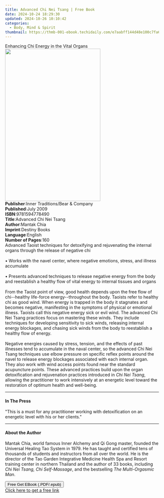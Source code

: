 ```yaml
---
title: Advanced Chi Nei Tsang | Free Book
date: 2024-10-24 18:29:30
updated: 2024-10-26 10:10:42
categories:
  - Body, Mind & Spirit
thumbnail: https://thmb-001-ebook.techidaily.com/e7aabff144d48e100c7fa689fc7dcbd606a25c22377034cca6dd940ae8d214de.jpg
---
```

<main id="book-container">
  <div class="flex flex-col">
    <div class="book-brief flex-1 py-6 px-4 sm:p-6 md:py-10 md:px-8">
      <!-- brief-->
      <div class="book-brief-main">
        Enhancing Chi Energy in the Vital Organs
      </div>
    </div>
    <div
      class="book-meta-info flex-1 grid gap-4 col-start-1 col-end-3 row-start-1 sm:mb-6 sm:grid-cols-4 lg:gap-6 lg:col-start-2 lg:row-end-6 lg:row-span-6 lg:mb-0"
    >
      <div
        class="book-meta-info-left place-content-center mt-4 p-4 text-sm leading-6 col-start-2 col-span-2 dark:text-slate-400"
      >
        <img
          class="w-full h-500 object-cover rounded-lg sm:h-255 sm:col-span-2 lg:col-span-full"
          src="https://img-001-ebook.techidaily.com/003f652f3ddefedf60a801e7def6e85edfbf142c5e55b2790fef207c9e604ff1.jpg"
          alt=""
          width="312"
          height="500"
        />
      </div>
      <div
        class="book-meta-info-right mt-2 col-start-1 row-start-2 col-span-3 self-center"
      >
        <!-- meta data  -->
        <div class="flex flex-col px-4 md:px-8">
          <div class="flex-1">
            <strong>Publisher</strong>:<span class="px-2"
              >Inner Traditions/Bear &amp; Company</span
            >
          </div>
          <div class="flex-1">
            <strong>Published</strong>:<span class="px-2">July 2009</span>
          </div>
          <div class="flex-1">
            <strong>ISBN</strong>:<span class="px-2">9781594778490</span>
          </div>
          <div class="flex-1">
            <strong>Title</strong>:<span class="px-2"
              >Advanced Chi Nei Tsang</span
            >
          </div>
          <div class="flex-1">
            <strong>Author</strong>:<span class="px-2">Mantak Chia</span>
          </div>
          <div class="flex-1">
            <strong>Imprint</strong>:<span class="px-2">Destiny Books</span>
          </div>
          <div class="flex-1">
            <strong>Language</strong>:<span class="px-2">English</span>
          </div>
          <div class="flex-1">
            <strong>Number of Pages</strong>:<span class="px-2">160</span>
          </div>
        </div>
      </div>
    </div>
    <div class="book-description flex-1 py-6 px-4 sm:p-6 md:py-10 md:px-8">
      <div class="book-description-main">
        <div accordion-content="" id="description">
          Advanced Taoist techniques for detoxifying and rejuvenating the
          internal organs through the release of negative chi <br />
          <br />• Works with the navel center, where negative emotions, stress,
          and illness accumulate <br />
          <br />• Presents advanced techniques to release negative energy from
          the body and reestablish a healthy flow of vital energy to internal
          tissues and organs <br />
          <br />From the Taoist point of view, good health depends upon the free
          flow of chi--healthy life-force energy--throughout the body. Taoists
          refer to healthy chi as good wind. When energy is trapped in the body
          it stagnates and becomes negative, manifesting in the symptoms of
          physical or emotional illness. Taoists call this negative energy sick
          or evil wind. The advanced Chi Nei Tsang practices focus on mastering
          these winds. They include techniques for developing sensitivity to
          sick winds, releasing internal energy blockages, and chasing sick
          winds from the body to reestablish a healthy flow of energy. <br />
          <br />Negative energies caused by stress, tension, and the effects of
          past illnesses tend to accumulate in the naval center, so the advanced
          Chi Nei Tsang techniques use elbow pressure on specific reflex points
          around the navel to release energy blockages associated with each
          internal organ. They also work with wind access points found near the
          standard acupuncture points. These advanced practices build upon the
          organ detoxification and rejuvenation practices introduced in
          <i>Chi Nei Tsang</i>, allowing the practitioner to work intensively at
          an energetic level toward the restoration of optimum health and
          well-being.
        </div>
        <div class="accordion-fader"></div>
      </div>
    </div>
    <div class="book-excerpts flex-1 py-6 px-4 sm:p-6 md:py-10 md:px-8">
      <!-- excerpts-->
      <div class="book-excerpts-main">
        <hr />
        <h4 class="placeholder placeholder-heading">
          <span>In The Press</span>
        </h4>
        <p>
          "This is a must for any practitioner working with detoxification on an
          energetic level with his or her clients."
        </p>
      </div>
    </div>
    <div class="book-about-author flex-1 py-6 px-4 sm:p-6 md:py-10 md:px-8">
      <!-- about author-->
      <div class="book-main-author-main">
        <hr />
        <h4 class="placeholder placeholder-heading">
          <span>About the Author</span>
        </h4>
        <p>
          Mantak Chia, world famous Inner Alchemy and Qi Gong master, founded
          the Universal Healing Tao System in 1979. He has taught and certified
          tens of thousands of students and instructors from all over the world.
          He is the director of the Tao Garden Integrative Medicine Health Spa
          and Resort training center in northern Thailand and the author of 33
          books, including <i>Chi Nei Tsang, Chi Self-Massage</i>, and the
          bestselling <i>The Multi-Orgasmic Man</i>.
        </p>
      </div>
    </div>
    <div class="book-free-get flex-1 py-6 px-4 sm:p-6 md:py-10 md:px-8">
      <button
        id="btn-free-get"
        class="bg-blue-500 hover:bg-blue-700 text-white font-bold py-2 px-4 rounded"
      >
        Free Get EBook (.PDF/.epub)
      </button>
      <div id="countdown-display" class="px-2 text-lg mt-2"></div>
      <a
        id="free-link"
        class="hidden bg-blue-500 hover:bg-blue-700 text-white font-bold py-2 px-4 rounded"
        href="https://www.ebooks.com/en-us/book/95782776/advanced-chi-nei-tsang/mantak-chia/"
        target="_blank"
        >Click here to get a free link</a
      >
    </div>
    <script>
      let countdownTime = 0;
      let countdownInterval = null;
      document
        .getElementById('btn-free-get')
        .addEventListener('click', startCountdown);
      function startCountdown() {
        countdownTime = new Date().getTime() + 60000 * 3;
        countdownInterval = setInterval(updateCountdown, 1000);
        document.getElementById('btn-free-get').disabled = true;
        document
          .getElementById('btn-free-get')
          .classList.add('bg-gray-500', 'cursor-not-allowed');
      }
      function updateCountdown() {
        let currentTime = new Date().getTime();
        let timeLeft = countdownTime - currentTime;
        let secondsLeft = Math.floor(timeLeft / 1000);
        document.getElementById('countdown-display').innerHTML =
          `Remaining time: ${secondsLeft} seconds.`;
        if (secondsLeft <= 0) {
          clearInterval(countdownInterval);
          document.getElementById('btn-free-get').classList.add('hidden');
          document.getElementById('free-link').classList.remove('hidden');
          document.getElementById('countdown-display').innerHTML = '';
        }
      }
    </script>
  </div>
</main>
